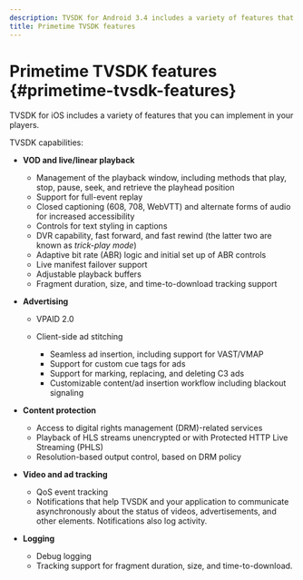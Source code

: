 ```yaml
---
description: TVSDK for Android 3.4 includes a variety of features that you can implement in your players.
title: Primetime TVSDK features
---
```


# Primetime TVSDK features {#primetime-tvsdk-features}

TVSDK for iOS includes a variety of features that you can implement in your players.

TVSDK capabilities:

* **VOD and live/linear playback**

    * Management of the playback window, including methods that play, stop, pause, seek, and retrieve the playhead position 
    * Support for full-event replay 
    * Closed captioning (608, 708, WebVTT) and alternate forms of audio for increased accessibility 
    * Controls for text styling in captions 
    * DVR capability, fast forward, and fast rewind (the latter two are known as *trick-play mode*) 
    * Adaptive bit rate (ABR) logic and initial set up of ABR controls 
    * Live manifest failover support 
    * Adjustable playback buffers 
    * Fragment duration, size, and time-to-download tracking support

* **Advertising**

    * VPAID 2.0 
    * Client-side ad stitching

        * Seamless ad insertion, including support for VAST/VMAP 
        * Support for custom cue tags for ads 
        * Support for marking, replacing, and deleting C3 ads 
        * Customizable content/ad insertion workflow including blackout signaling

* **Content protection**

    * Access to digital rights management (DRM)-related services 
    * Playback of HLS streams unencrypted or with Protected HTTP Live Streaming (PHLS) 
    * Resolution-based output control, based on DRM policy

* **Video and ad tracking**

    * QoS event tracking 
    * Notifications that help TVSDK and your application to communicate asynchronously about the status of videos, advertisements, and other elements. Notifications also log activity.

* **Logging**

    * Debug logging 
    * Tracking support for fragment duration, size, and time-to-download.
